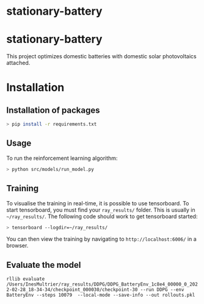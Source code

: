 # stationary-battery


stationary-battery
==============================

This project optimizes domestic batteries with domestic solar photovoltaics attached.

Installation
============

Installation of packages
------------------------


```bash
> pip install -r requirements.txt
```

Usage
-----

To run the reinforcement learning algorithm:

```bash
> python src/models/run_model.py   
```

Training
--------

To visualise the training in real-time, it is possible to use tensorboard. To start tensorboard, you must find your `ray_results/` folder. This is usually in `~/ray_results/`. The following code should work to get tensorboard started:

```bash
> tensorboard --logdir=~/ray_results/
```

You can then view the training by navigating to `http://localhost:6006/` in a browser.

Evaluate the model
-------------------
```rllib evaluate /Users/InesMultrier/ray_results/DDPG/DDPG_BatteryEnv_1c8e4_00000_0_2022-02-28_18-34-34/checkpoint_000030/checkpoint-30 --run DDPG --env BatteryEnv --steps 10079  --local-mode --save-info --out rollouts.pkl```
